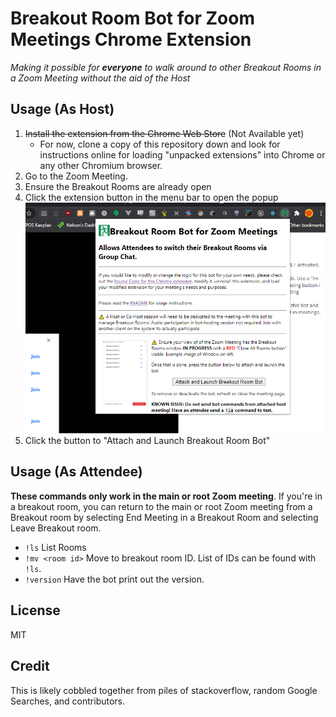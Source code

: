 # Breakout Room Bot for Zoom Meetings Chrome Extension

*Making it possible for **everyone** to walk around to other Breakout Rooms in a Zoom Meeting without the aid of the Host*

## Usage (As Host)

1. ~~Install the extension from the Chrome Web Store~~ (Not Available yet)
    * For now, clone a copy of this repository down and look for instructions online for loading "unpacked extensions" into Chrome or any other Chromium browser.
2. Go to the Zoom Meeting.
3. Ensure the Breakout Rooms are already open
4. Click the extension button in the menu bar to open the popup
    ![](launch.png)
5. Click the button to "Attach and Launch Breakout Room Bot"

## Usage (As Attendee)

**These commands only work in the main or root Zoom meeting**. If you're in a breakout room, you can return to the main or root Zoom meeting from a Breakout room by selecting End Meeting in a Breakout Room and selecting Leave Breakout room.

* `!ls` List Rooms
* `!mv <room id>` Move to breakout room ID. List of IDs can be found with `!ls`.
* `!version` Have the bot print out the version.

## License

MIT

## Credit

This is likely cobbled together from piles of stackoverflow, random Google Searches, and contributors.

[breakoutroominfo]: https://support.zoom.us/hc/en-us/articles/206476093-Enabling-breakout-rooms
[ocrbreakoutroombot]: https://github.com/ottoscholten/zoomChatBot
[desertpyhack]: https://www.meetup.com/Phoenix-Python-Meetup-Group/events/272227324/
[desertpy]: https://www.meetup.com/Phoenix-Python-Meetup-Group
